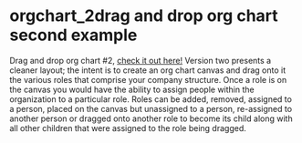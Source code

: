 # orgchart_2drag and drop org chart second example
Drag and drop org chart #2, [check it out here!](https://gregbabcock.github.io/orgchart_2/) Version two presents a cleaner layout; the intent is to create an org chart canvas and drag onto it the various roles that comprise your company structure. Once a role is on the canvas you would have the ability to assign people within the organization to a particular role. Roles can be added, removed, assigned to a person, placed on the canvas but unassigned to a person, re-assigned to another person or dragged onto another role to become its child along with all other children that were assigned to the role being dragged.
